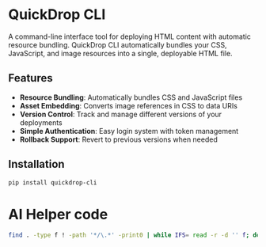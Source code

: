 # QuickDrop CLI

A command-line interface tool for deploying HTML content with automatic resource bundling. QuickDrop CLI automatically bundles your CSS, JavaScript, and image resources into a single, deployable HTML file.

## Features

- **Resource Bundling**: Automatically bundles CSS and JavaScript files
- **Asset Embedding**: Converts image references in CSS to data URIs
- **Version Control**: Track and manage different versions of your deployments
- **Simple Authentication**: Easy login system with token management
- **Rollback Support**: Revert to previous versions when needed

## Installation

```bash
pip install quickdrop-cli
```

# AI Helper code

```bash
find . -type f ! -path '*/\.*' -print0 | while IFS= read -r -d '' f; do echo "=== $f ==="; cat "$f"; echo -e "\n"; done | pbcopy
```